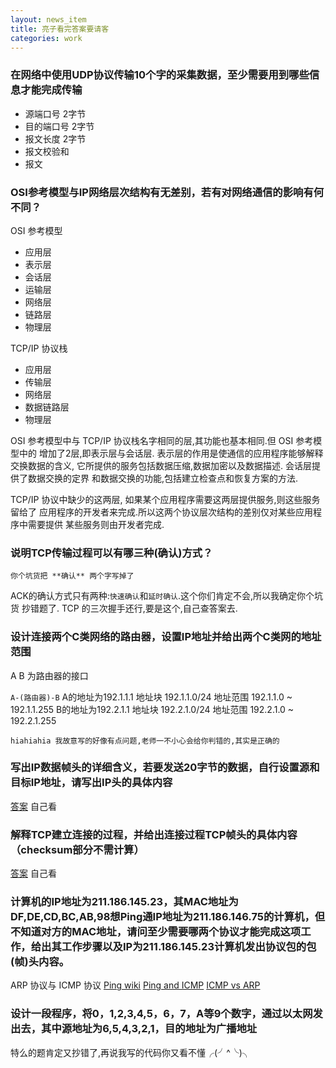 ```yaml
---
layout: news_item
title: 亮子看完答案要请客 
categories: work
---
```


### 在网络中使用UDP协议传输10个字的采集数据，至少需要用到哪些信息才能完成传输

- 源端口号 2字节
- 目的端口号 2字节
- 报文长度 2字节
- 报文校验和
- 报文 

### OSI参考模型与IP网络层次结构有无差别，若有对网络通信的影响有何不同？

OSI 参考模型
- 应用层
- 表示层
- 会话层
- 运输层
- 网络层
- 链路层
- 物理层

TCP/IP 协议栈
- 应用层
- 传输层
- 网络层
- 数据链路层
- 物理层

OSI 参考模型中与 TCP/IP 协议栈名字相同的层,其功能也基本相同.但 OSI 参考模型中的
增加了2层,即表示层与会话层. 表示层的作用是使通信的应用程序能够解释交换数据的含义,
它所提供的服务包括数据压缩,数据加密以及数据描述. 会话层提供了数据交换的定界
和数据交换的功能,包括建立检查点和恢复方案的方法.

TCP/IP 协议中缺少的这两层, 如果某个应用程序需要这两层提供服务,则这些服务留给了
应用程序的开发者来完成.所以这两个协议层次结构的差别仅对某些应用程序中需要提供
某些服务则由开发者完成.

### 说明TCP传输过程可以有哪三种(确认)方式？

`你个坑货把 **确认** 两个字写掉了`

ACK的确认方式只有两种:`快速确认`和`延时确认`.这个你们肯定不会,所以我确定你个坑货
抄错题了. TCP 的三次握手还行,要是这个,自己查答案去.

### 设计连接两个C类网络的路由器，设置IP地址并给出两个C类网的地址范围

A B 为路由器的接口

`A-(路由器)-B`
A的地址为192.1.1.1   地址块 192.1.1.0/24  地址范围 192.1.1.0 ~ 192.1.1.255
B的地址为192.2.1.1   地址块 192.2.1.0/24  地址范围 192.2.1.0 ~ 192.2.1.255

`hiahiahia 我故意写的好像有点问题,老师一不小心会给你判错的,其实是正确的`

### 写出IP数据帧头的详细含义，若要发送20字节的数据，自行设置源和目标IP地址，请写出IP头的具体内容


[答案](http://blog.csdn.net/achejq/article/details/7040687) 自己看 


### 解释TCP建立连接的过程，并给出连接过程TCP帧头的具体内容（checksum部分不需计算）

[答案](http://blog.csdn.net/ns_code/article/details/29382883) 自己看 

### 计算机的IP地址为211.186.145.23，其MAC地址为DF,DE,CD,BC,AB,98想Ping通IP地址为211.186.146.75的计算机，但不知道对方的MAC地址，请问至少需要哪两个协议才能完成这项工作，给出其工作步骤以及IP为211.186.145.23计算机发出协议包的包(帧)头内容。

ARP 协议与 ICMP 协议
[Ping wiki](http://en.wikipedia.org/wiki/Ping_(networking_utility))
[Ping and ICMP](http://images.globalknowledge.com/wwwimages/whitepaperpdf/WP_Mays_Ping.pdf)
[ICMP vs ARP](http://archive09.linux.com/feature/50596)

### 设计一段程序，将0，1,2,3,4,5，6，7，A等9个数字，通过以太网发出去，其中源地址为6,5,4,3,2,1，目的地址为广播地址

特么的题肯定又抄错了,再说我写的代码你又看不懂╭(╯^╰)╮
